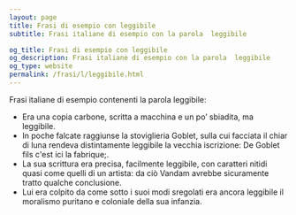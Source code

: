 ```yaml
---
layout: page
title: Frasi di esempio con leggibile 
subtitle: Frasi italiane di esempio con la parola  leggibile

og_title: Frasi di esempio con leggibile 
og_description: Frasi italiane di esempio con la parola  leggibile
og_type: website
permalink: /frasi/l/leggibile.html
---
```


Frasi italiane di esempio contenenti la parola leggibile:


- Era una copia carbone, scritta a macchina e un po’ sbiadita, ma leggibile.
- In poche falcate raggiunse la stoviglieria Goblet, sulla cui facciata il chiar di luna rendeva distintamente leggibile la vecchia iscrizione: De Goblet fils c'est ici la fabrique;.
- La sua scrittura era precisa, facilmente leggibile, con caratteri nitidi quasi come quelli di un artista: da ciò Vandam avrebbe sicuramente tratto qualche conclusione.
- Lui era colpito da come sotto i suoi modi sregolati era ancora leggibile il moralismo puritano e coloniale della sua infanzia.
